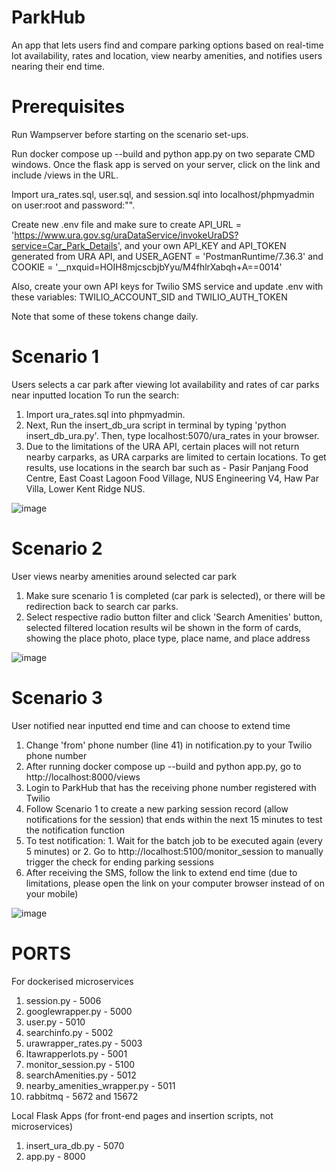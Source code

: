 # ParkHub
An app that lets users find and compare parking options based on real-time lot availability, rates and location, view nearby amenities, and notifies users nearing their end time.

# Prerequisites

Run Wampserver before starting on the scenario set-ups.

Run docker compose up --build and python app.py on two separate CMD windows. Once the flask app is served on your server, click on the link and include /views in the URL.

Import ura_rates.sql, user.sql, and session.sql into localhost/phpmyadmin on user:root and password:"".

Create new .env file and make sure to create API_URL = 'https://www.ura.gov.sg/uraDataService/invokeUraDS?service=Car_Park_Details', and your own API_KEY and API_TOKEN generated from URA API, and USER_AGENT = 'PostmanRuntime/7.36.3' and COOKIE = '__nxquid=HOIH8mjcscbjbYyu/M4fhlrXabqh+A==0014'

Also, create your own API keys for Twilio SMS service and update .env with these variables: TWILIO_ACCOUNT_SID and TWILIO_AUTH_TOKEN

Note that some of these tokens change daily.


# Scenario 1
Users selects a car park after viewing lot availability and rates of car parks near inputted location 
To run the search:
1. Import ura_rates.sql into phpmyadmin.
2. Next, Run the insert_db_ura script in terminal by typing 'python insert_db_ura.py'. Then, type localhost:5070/ura_rates in your browser. 
3. Due to the limitations of the URA API, certain places will not return nearby carparks, as URA carparks are limited to certain locations. To get results, use locations in the search bar such as - Pasir Panjang Food Centre, East Coast Lagoon Food Village, NUS Engineering V4, Haw Par Villa, Lower Kent Ridge NUS.

![image](https://github.com/Ecksdee03/ParkHub-App/assets/77221369/73ad59a6-296d-430e-b096-c2880c743ddb)


# Scenario 2
User views nearby amenities around selected car park
1. Make sure scenario 1 is completed (car park is selected), or there will be redirection back to search car parks.
2. Select respective radio button filter and click 'Search Amenities' button, selected filtered location results wil be shown in the form of cards, showing the place photo, place type, place name, and place address

![image](https://github.com/Ecksdee03/ParkHub-App/assets/77221369/cdca8318-bc39-48ac-a907-a08b346b45aa)

   
# Scenario 3
User notified near inputted end time and can choose to extend time
1. Change 'from' phone number (line 41) in notification.py to your Twilio phone number
2. After running docker compose up --build and python app.py, go to http://localhost:8000/views
3. Login to ParkHub that has the receiving phone number registered with Twilio
4. Follow Scenario 1 to create a new parking session record (allow notifications for the session) that ends within the next 15 minutes to test the notification function
5. To test notification: 1. Wait for the batch job to be executed again (every 5 minutes) or 2. Go to http://localhost:5100/monitor_session to manually trigger the check for ending parking sessions
6. After receiving the SMS, follow the link to extend end time (due to limitations, please open the link on your computer browser instead of on your mobile)

![image](https://github.com/Ecksdee03/ParkHub-App/assets/77221369/a838979e-32d0-4739-a421-4217f0668cac)


# PORTS
For dockerised microservices
1. session.py - 5006
2. googlewrapper.py - 5000
3. user.py - 5010
4. searchinfo.py - 5002
5. urawrapper_rates.py - 5003
6. ltawrapperlots.py  - 5001
7. monitor_session.py - 5100
8. searchAmenities.py - 5012
10. nearby_amenities_wrapper.py - 5011
11. rabbitmq - 5672 and 15672

Local Flask Apps (for front-end pages and insertion scripts, not microservices)
1. insert_ura_db.py - 5070
2. app.py - 8000
